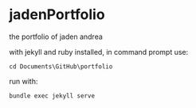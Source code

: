 # jadenPortfolio
the portfolio of jaden andrea

with jekyll and ruby installed, in command prompt use:

`cd Documents\GitHub\portfolio`

run with:

`bundle exec jekyll serve`